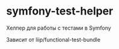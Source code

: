 # symfony-test-helper
Хелпер для работы с тестами в Symfony

Зависит от liip/functional-test-bundle
